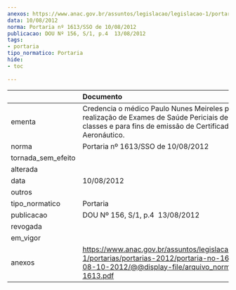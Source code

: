 ```yaml
---
anexos: https://www.anac.gov.br/assuntos/legislacao/legislacao-1/portarias/portarias-2012/portaria-no-1613-sso-de-08-10-2012/@@display-file/arquivo_norma/PA2012-1613.pdf
data: 10/08/2012
norma: Portaria nº 1613/SSO de 10/08/2012
publicacao: DOU Nº 156, S/1, p.4  13/08/2012
tags:
- portaria
tipo_normatico: Portaria
hide: 
- toc 
 
---
```


|                    | Documento                                                                                                                                                           |
|:-------------------|:--------------------------------------------------------------------------------------------------------------------------------------------------------------------|
| ementa             | Credencia o médico Paulo Nunes Meireles para a realização de Exames de Saúde Periciais de 2ª e 4ª classes e para fins de emissão de Certificado Médico Aeronáutico. |
| norma              | Portaria nº 1613/SSO de 10/08/2012                                                                                                                                  |
| tornada_sem_efeito |                                                                                                                                                                     |
| alterada           |                                                                                                                                                                     |
| data               | 10/08/2012                                                                                                                                                          |
| outros             |                                                                                                                                                                     |
| tipo_normatico     | Portaria                                                                                                                                                            |
| publicacao         | DOU Nº 156, S/1, p.4  13/08/2012                                                                                                                                    |
| revogada           |                                                                                                                                                                     |
| em_vigor           |                                                                                                                                                                     |
| anexos             | https://www.anac.gov.br/assuntos/legislacao/legislacao-1/portarias/portarias-2012/portaria-no-1613-sso-de-08-10-2012/@@display-file/arquivo_norma/PA2012-1613.pdf   |